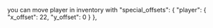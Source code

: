 you can move player in inventory with
"special_offsets": {
    "player": {
        "x_offset": 22,
        "y_offset": 0
    }
},